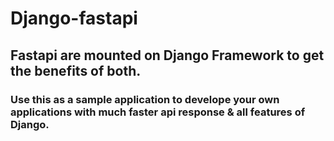 Django-fastapi 
===================
## Fastapi are mounted on Django Framework to get the benefits of both.
### Use this as a sample application to develope your own applications with much faster api response & all features of Django.
